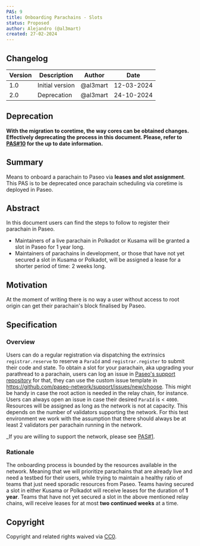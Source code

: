 ```yaml
---
PAS: 9
title: Onboarding Parachains - Slots
status: Proposed
author: Alejandro (@al3mart)
created: 27-02-2024
---
```


## Changelog

| Version | Description                      | Author    | Date       |
|---------|----------------------------------|-----------|------------|
| 1.0     | Initial version                  | @al3mart  | 12-03-2024 |
| 2.0     | Deprecation                  | @al3mart  | 24-10-2024 |

## Deprecation

**With the migration to coretime, the way cores can be obtained changes. Effectively deprecating the process in this document.
Please, refer to [PAS#10](./PAS-10-Onboard-paras-coretime.md) for the up to date information.**

## Summary

Means to onboard a parachain to Paseo via **leases and slot assignment**.
This PAS is to be deprecated once parachain scheduling via coretime is deployed in Paseo.

## Abstract
In this document users can find the steps to follow to register their parachain in Paseo.
- Maintainers of a live parachain in Polkadot or Kusama will be granted a slot in Paseo for 1 year long.
- Maintainers of parachains in development, or those that have not yet secured a slot in Kusama or Polkadot, will be assigned a lease for a shorter period of time: 2 weeks long.

## Motivation
At the moment of writing there is no way a user without access to root origin can get their parachain's block finalised by Paseo.

## Specification
### Overview

Users can do a regular registration via dispatching the extrinsics `registrar.reserve` to reserve a `ParaId` and `registrar.register` to submit their code and state.
To obtain a slot for your parachain, aka upgrading your parathread to a parachain, users can log an issue in [Paseo's support repository](https://github.com/paseo-network/support) for that, they can use the custom issue template in https://github.com/paseo-network/support/issues/new/choose.
This might be handy in case the root action is needed in the relay chain, for instance.
Users can always open an issue in case their desired `ParaId` is < `4000`.
Resources will be assigned as long as the network is not at capacity. This depends on the number of validators supporting the network.
For this test environment we work with the assumption that there should always be at least 2 validators per parachain running in the network.

_If you are willing to support the network, please see [PAS#1](https://github.com/paseo-network/paseo-action-submission/blob/main/pas/PAS_ID1_onboard_infrastructure_providers.md).

### Rationale

The onboarding process is bounded by the resources available in the network. Meaning that we will prioritize parachains that are already live and need a testbed for their users, while trying to
maintain a healthy ratio of teams that just need sporadic resources from Paseo.
Teams having secured a slot in either Kusama or Polkadot will receive leases for the duration of **1 year**.
Teams that have not yet secured a slot in the above mentioned relay chains, will receive leases for at most **two continued weeks** at a time.

## Copyright
Copyright and related rights waived via [CC0](https://creativecommons.org/publicdomain/zero/1.0/).
